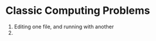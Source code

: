 # Classic Computing Problems

1. Editing one file, and running with another
2. 
<!--stackedit_data:
eyJoaXN0b3J5IjpbLTExODA4NDc4MV19
-->